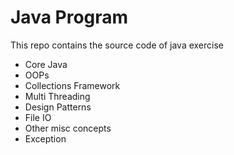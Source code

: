 # Java Program

This repo contains the source code of java exercise
- Core Java
- OOPs
- Collections Framework
- Multi Threading
- Design Patterns
- File IO
- Other misc concepts
- Exception
